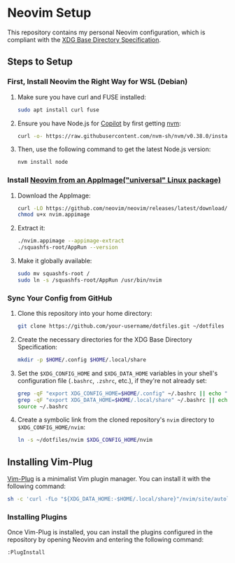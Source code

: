 
# Neovim Setup

This repository contains my personal Neovim configuration, which is compliant with the [XDG Base Directory Specification](https://specifications.freedesktop.org/basedir-spec/basedir-spec-latest.html).

## Steps to Setup

### First, Install Neovim the Right Way for WSL (Debian)

1. Make sure you have curl and FUSE installed:
    ```bash
    sudo apt install curl fuse
    ```

2. Ensure you have Node.js for [Copilot](https://learn.microsoft.com/en-us/windows/dev-environment/javascript/nodejs-on-wsl#install-nvm-nodejs-and-npm) by first getting [nvm](https://learn.microsoft.com/en-us/windows/dev-environment/javascript/nodejs-on-wsl#install-nvm-nodejs-and-npm):
    ```bash
    curl -o- https://raw.githubusercontent.com/nvm-sh/nvm/v0.38.0/install.sh | bash
    ```

3.  Then, use the following command to get the latest Node.js version:
    ```bash
    nvm install node
    ```

### Install [Neovim from an AppImage("universal" Linux package)](https://github.com/neovim/neovim/wiki/Installing-Neovim#linux)

1. Download the AppImage:
    ```bash
    curl -LO https://github.com/neovim/neovim/releases/latest/download/nvim.appimage
    chmod u+x nvim.appimage
    ```

2. Extract it:
    ```bash
    ./nvim.appimage --appimage-extract
    ./squashfs-root/AppRun --version
    ```

3. Make it globally available:
    ```bash
    sudo mv squashfs-root /
    sudo ln -s /squashfs-root/AppRun /usr/bin/nvim
    ```

### Sync Your Config from GitHub

1. Clone this repository into your home directory:
    ```bash
    git clone https://github.com/your-username/dotfiles.git ~/dotfiles
    ```

2. Create the necessary directories for the XDG Base Directory Specification:
    ```bash
    mkdir -p $HOME/.config $HOME/.local/share
    ```

3. Set the `$XDG_CONFIG_HOME` and `$XDG_DATA_HOME` variables in your shell's configuration file (`.bashrc`, `.zshrc`, etc.), if they're not already set:
    ```bash
    grep -qF "export XDG_CONFIG_HOME=$HOME/.config" ~/.bashrc || echo "export XDG_CONFIG_HOME=$HOME/.config" >> ~/.bashrc
    grep -qF "export XDG_DATA_HOME=$HOME/.local/share" ~/.bashrc || echo "export XDG_DATA_HOME=$HOME/.local/share" >> ~/.bashrc
    source ~/.bashrc
    ```

4. Create a symbolic link from the cloned repository's `nvim` directory to `$XDG_CONFIG_HOME/nvim`:
    ```bash
    ln -s ~/dotfiles/nvim $XDG_CONFIG_HOME/nvim
    ```

## Installing Vim-Plug

[Vim-Plug](https://github.com/junegunn/vim-plug) is a minimalist Vim plugin manager. You can install it with the following command:

```bash
sh -c 'curl -fLo "${XDG_DATA_HOME:-$HOME/.local/share}"/nvim/site/autoload/plug.vim --create-dirs https://raw.githubusercontent.com/junegunn/vim-plug/master/plug.vim'
```

### Installing Plugins

Once Vim-Plug is installed, you can install the plugins configured in the repository by opening Neovim and entering the following command:

```vim
:PlugInstall
```

